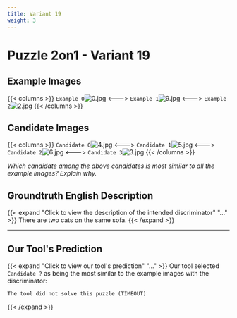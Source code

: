 ```yaml
---
title: Variant 19
weight: 3
---
```


# Puzzle 2on1 - Variant 19

## Example Images
{{< columns >}}
`Example 0`![0.jpg](/natscene-data/images/0.jpg)
<--->
`Example 1`![9.jpg](/natscene-data/images/9.jpg)
<--->
`Example 2`![2.jpg](/natscene-data/images/2.jpg)
{{< /columns >}}

## Candidate Images
{{< columns >}}
`Candidate 0`![4.jpg](/natscene-data/images/4.jpg)
<--->
`Candidate 1`![5.jpg](/natscene-data/images/5.jpg)
<--->
`Candidate 2`![6.jpg](/natscene-data/images/6.jpg)
<--->
`Candidate 3`![3.jpg](/natscene-data/images/3.jpg)
{{< /columns >}}

*Which candidate among the above candidates is most similar to all the example images? Explain why.*

## Groundtruth English Description

{{< expand "Click to view the description of the intended discriminator" "..." >}}
There are two cats on the same sofa.
{{< /expand >}}

---



## Our Tool's Prediction

{{< expand "Click to view our tool's prediction" "..." >}}
Our tool selected `Candidate ?` as being the most similar to the example images with the discriminator:
```plaintext
The tool did not solve this puzzle (TIMEOUT)
```
{{< /expand >}}
